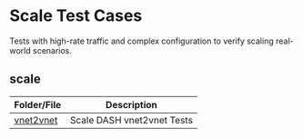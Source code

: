 # Scale Test Cases
Tests with high-rate traffic and complex configuration to verify scaling real-world scenarios.

## scale

| Folder/File | Description |
| --- | --- |
| [vnet2vnet](vnet2vnet/README.md) | Scale DASH vnet2vnet Tests

